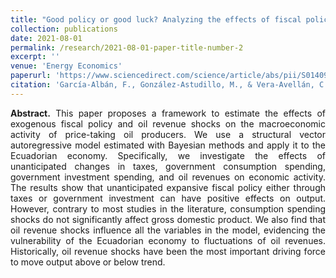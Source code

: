 ```yaml
---
title: "Good policy or good luck? Analyzing the effects of fiscal policy and oil revenue shocks in Ecuador"
collection: publications
date: 2021-08-01
permalink: /research/2021-08-01-paper-title-number-2
excerpt: ''
venue: 'Energy Economics'
paperurl: 'https://www.sciencedirect.com/science/article/abs/pii/S0140988321002279'
citation: 'García-Albán, F., González-Astudillo, M., & Vera-Avellán, C. (2021). &quot;Good policy or good luck? Analyzing the effects of fiscal policy and oil revenue shocks in Ecuador.&quot; <i>Energy Economics</i>,  100, 105321.'
---
```


<p align="justify"> <b>Abstract.</b> This paper proposes a framework to estimate the effects of exogenous fiscal policy and oil revenue shocks on the macroeconomic activity of price-taking oil producers. We use a structural vector autoregressive model estimated with Bayesian methods and apply it to the Ecuadorian economy. Specifically, we investigate the effects of unanticipated changes in taxes, government consumption spending, government investment spending, and oil revenues on economic activity. The results show that unanticipated expansive fiscal policy either through taxes or government investment can have positive effects on output. However, contrary to most studies in the literature, consumption spending shocks do not significantly affect gross domestic product. We also find that oil revenue shocks influence all the variables in the model, evidencing the vulnerability of the Ecuadorian economy to fluctuations of oil revenues. Historically, oil revenue shocks have been the most important driving force to move output above or below trend. </p>
